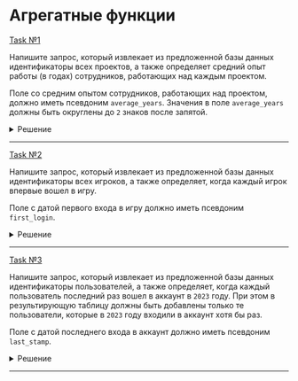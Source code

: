 # Агрегатные функции

[Task №1](https://stepik.org/lesson/1072299/step/1?unit=1082123)

Напишите запрос, который извлекает из предложенной базы данных идентификаторы всех проектов, а также определяет средний опыт работы (в годах) сотрудников, работающих над каждым проектом.

Поле со средним опытом сотрудников, работающих над проектом, должно иметь псевдоним `average_years`. Значения в поле `average_years` должны быть округлены до `2` знаков после запятой.

<details>
  <summary>Решение</summary>

  ```sql
  SELECT project_id, ROUND(AVG(experience_years), 2) AS average_years
  FROM Teams
  INNER JOIN Employees ON employee_id = Employees.id
  GROUP BY project_id;
  ```

</details>

---

[Task №2](https://stepik.org/lesson/1072299/step/2?unit=1082123)

Напишите запрос, который извлекает из предложенной базы данных идентификаторы всех игроков, а также определяет, когда каждый игрок впервые вошел в игру.

Поле с датой первого входа в игру должно иметь псевдоним `first_login`.

<details>
  <summary>Решение</summary>

  ```sql
  SELECT player_id, MIN(event_date) AS first_login
  FROM Activity
  GROUP BY player_id;
  ```

</details>

---

[Task №3](https://stepik.org/lesson/1072299/step/3?unit=1082123)

Напишите запрос, который извлекает из предложенной базы данных идентификаторы пользователей, а также определяет, когда каждый пользователь последний раз вошел в аккаунт в `2023` году. При этом в результирующую таблицу должны быть добавлены только те пользователи, которые в `2023` году входили в аккаунт хотя бы раз.

Поле с датой последнего входа в аккаунт должно иметь псевдоним `last_stamp`.

<details>
  <summary>Решение</summary>

  ```sql
  SELECT user_id, MAX(time_stamp) AS last_stamp
  FROM Logins
  WHERE YEAR(time_stamp) = 2023
  GROUP BY user_id;
  ```

</details>

---

